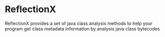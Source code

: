 # ReflectionX
ReflectionX provides a set of java class analysis methods to help your program get class metadata information by analysis java class bytecodes
